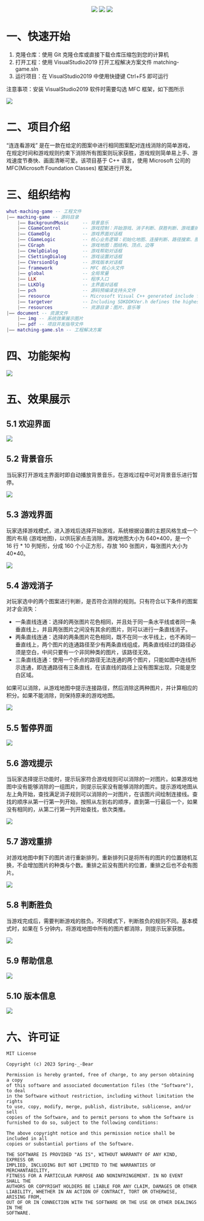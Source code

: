 <p align="center">
    <img src="https://img.shields.io/static/v1?label=%E5%BC%80%E5%8F%91%E6%97%B6%E9%97%B4&message=21/04-21/06&color=007bff"/>
    <img src="https://img.shields.io/static/v1?label=%E5%BC%80%E5%8F%91%E7%8E%AF%E5%A2%83&message=VisualStudio2019&color=ffc107"/>
    <a href="https://github.com/springbear2020/whut-matching-game" target="_blank">
    	<img src="https://img.shields.io/static/v1?label=%E5%BC%80%E6%BA%90%E9%A1%B9%E7%9B%AE&message=whut-matching-game&color=28a745"/>
    </a>
</p>

# 一、快速开始

1. 克隆仓库：使用 Git 克隆仓库或直接下载仓库压缩包到您的计算机
2. 打开工程：使用 VisualStudio2019 打开工程解决方案文件 matching-game.sln
3. 运行项目：在 VisualStudio2019 中使用快捷键 Ctrl+F5 即可运行

注意事项：安装 VisualStudio2019 软件时需要勾选 MFC 框架，如下图所示

![](document/img/MFC.png)

# 二、项目介绍

“连连看游戏” 是在一款在给定的图案中进行相同图案配对连线消除的简单游戏，在规定时间和游戏规则约束下消除所有图案则玩家获胜，游戏规则简单易上手、游戏速度节奏快、画面清晰可爱。该项目基于 C++ 语言，使用 Microsoft 公司的 MFC(Microsoft Foundation Classes) 框架进行开发。

# 三、组织结构

```lua
whut-maching-game -- 工程文件
|—— maching-game -- 源码目录
	|—— BackgroundMusic 	-- 背景音乐
	|—— CGameControl 		-- 游戏控制：开始游戏、消子判断、获胜判断、游戏重排等
	|—— CGameDlg 			-- 游戏界面对话框
	|—— CGameLogic 			-- 核心业务逻辑：初始化地图、连接判断、路径搜索、图结构重排等
	|—— CGraph				-- 游戏地图：图结构、顶点、边等
	|—— CHelpDialog 		-- 游戏帮助对话框
	|—— CSettingDialog 		-- 游戏设置对话框
	|—— CVersionDlg 		-- 游戏版本对话框
	|—— framework 			-- MFC 核心头文件
	|—— global 				-- 全局常量
	|—— LLK 				-- 程序入口
	|—— LLKDlg 				-- 主界面对话框
	|—— pch					-- 源码预编译支持头文件
	|—— resource			-- Microsoft Visual C++ generated include file. Used by LLK.rc
	|—— targetver			-- Including SDKDDKVer.h defines the highest available Windows platform
	|—— resources 			-- 资源目录：图片、音乐等
|—— document -- 资源文件
	|—— img -- 系统效果展示图片
	|—— pdf -- 项目开发指导文件
|—— matching-game.sln -- 工程解决方案
```

# 四、功能架构

![](document/img/功能架构.png)
# 五、效果展示
## 5.1 欢迎界面

![](document/img/欢迎界面.png)

## 5.2 背景音乐

当玩家打开游戏主界面时即自动播放背景音乐，在游戏过程中可对背景音乐进行暂停。

![](document/img/背景音乐.png)

## 5.3 游戏界面

玩家选择游戏模式，进入游戏后选择开始游戏，系统根据设置的主题风格生成一个图片布局 (游戏地图)，以供玩家点击消除。游戏地图大小为 640\*400，是一个 16 行 \* 10 列矩形，分成 160 个小正方形，存放 160 张图片，每张图片大小为 40\*40。

![](document/img/游戏界面.png)

## 5.4 游戏消子

对玩家选中的两个图案进行判断，是否符合消除的规则。只有符合以下条件的图案对才会消失：

-  一条直线连通：选择的两张图片花色相同，并且处于同一条水平线或者同一条垂直线上，并且两张图片之间没有其余的图片，则可以进行一条直线消子。
- 两条直线连通：选择的两条图片花色相同，既不在同一水平线上，也不再同一垂直线上，两个图片的连通路径至少有两条直线组成，两条直线经过的路径必须是空白，中间只要有一个非同种类的图片，该路径无效。
- 三条直线连通：使用一个折点的路径无法连通的两个图片，只能如图中连线所示连通，即连通路径有三条直线，在该直线的路径上没有图案出现，只能是空白区域。

如果可以消除，从游戏地图中提示连接路径，然后消除这两种图片，并计算相应的积分。如果不能消除，则保持原来的游戏地图。

![](document/img/游戏消子.png)

## 5.5 暂停界面

![](document/img/暂停页面.png)

## 5.6 游戏提示

当玩家选择提示功能时，提示玩家符合游戏规则可以消除的一对图片。如果游戏地图中没有能够消除的一组图片，则提示玩家没有能够消除的图片。提示游戏地图从左上角开始，查找满足消子规则可以消除的一对图片，在该图片间绘制连接线。查找的顺序从第一行第一列开始，按照从左到右的顺序，直到第一行最后一个，如果没有相同的，从第二行第一列开始查找，依次类推。

![](document/img/游戏提示.png)

## 5.7 游戏重排

对游戏地图中剩下的图片进行重新排列，重新排列只是将所有的图片的位置随机互换，不会增加图片的种类与个数。重排之前没有图片的位置，重排之后也不会有图片。

![](document/img/游戏重排.png)

## 5.8 判断胜负

当游戏完成后，需要判断游戏的胜负。不同模式下，判断胜负的规则不同。基本模式时，如果在 5 分钟内，将游戏地图中所有的图片都消除，则提示玩家获胜。

![](document/img/游戏胜利.png)

## 5.9 帮助信息

![](document/img/帮助信息.png)

## 5.10 版本信息

![](document/img/版本信息.png)

# 六、许可证

```
MIT License

Copyright (c) 2023 Spring-_-Bear

Permission is hereby granted, free of charge, to any person obtaining a copy
of this software and associated documentation files (the "Software"), to deal
in the Software without restriction, including without limitation the rights
to use, copy, modify, merge, publish, distribute, sublicense, and/or sell
copies of the Software, and to permit persons to whom the Software is
furnished to do so, subject to the following conditions:

The above copyright notice and this permission notice shall be included in all
copies or substantial portions of the Software.

THE SOFTWARE IS PROVIDED "AS IS", WITHOUT WARRANTY OF ANY KIND, EXPRESS OR
IMPLIED, INCLUDING BUT NOT LIMITED TO THE WARRANTIES OF MERCHANTABILITY,
FITNESS FOR A PARTICULAR PURPOSE AND NONINFRINGEMENT. IN NO EVENT SHALL THE
AUTHORS OR COPYRIGHT HOLDERS BE LIABLE FOR ANY CLAIM, DAMAGES OR OTHER
LIABILITY, WHETHER IN AN ACTION OF CONTRACT, TORT OR OTHERWISE, ARISING FROM,
OUT OF OR IN CONNECTION WITH THE SOFTWARE OR THE USE OR OTHER DEALINGS IN THE
SOFTWARE.
```

